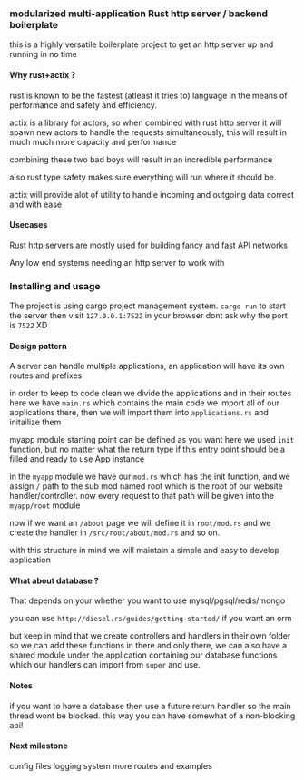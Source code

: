 ### modularized multi-application Rust http server / backend boilerplate

this is a highly versatile boilerplate project to get an http server up and running in no time

#### Why rust+actix ?

rust is known to be the fastest (atleast it tries to) language in the means of performance and safety and efficiency.

actix is a library for actors, so when combined with rust http server it will spawn new actors to handle the requests simultaneously, this will result in much much more capacity and performance

combining these two bad boys will result in an incredible performance

also rust type safety makes sure everything will run where it should be.

actix will provide alot of utility to handle incoming and outgoing data correct and with ease

#### Usecases

Rust http servers are mostly used for building fancy and fast API networks

Any low end systems needing an http server to work with

### Installing and usage

The project is using cargo project management system.
`cargo run` to start the server then visit `127.0.0.1:7522` in your browser dont ask why the port is `7522` XD

#### Design pattern
A server can handle multiple applications, an application will have its own routes and prefixes 

in order to keep to code clean we divide the applications and in their routes
here we have `main.rs` which contains the main code we import all of our applications there, then we will import them into `applications.rs` and initailize them

myapp module starting point can be defined as you want here we used `init` function, but no matter what the return type if this entry point should be a filled and ready to use App instance

in the `myapp` module we have our `mod.rs` which has the init function, and we assign `/` path to the sub mod named root which is the root of our website handler/controller.
now every request to that path will be given into the `myapp/root` module 

now if we want an `/about` page we will define it in `root/mod.rs` and we create the handler in `/src/root/about/mod.rs` and so on.

with this structure in mind we will maintain a simple and easy to develop application

#### What about database ?

That depends on your whether you want to use mysql/pgsql/redis/mongo

you can use `http://diesel.rs/guides/getting-started/` if you want an orm 

but keep in mind that we create controllers and handlers in their own folder so we can add these functions in there and only there, we can also have a shared module under the application containing our database functions which our handlers can import from `super` and use.

#### Notes

if you want to have a database then use a future return handler so the main thread wont be blocked. this way you can have somewhat of a non-blocking api!

#### Next milestone
config files
logging system
more routes and examples